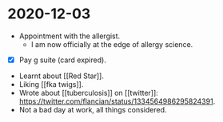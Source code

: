 # 2020-12-03

- Appointment with the allergist.
  - I am now officially at the edge of allergy science.
- [x] Pay g suite (card expired).
- Learnt about [[Red Star]].
- Liking [[fka twigs]].
- Wrote about [[tuberculosis]] on [[twitter]]: https://twitter.com/flancian/status/1334564986295824391.
- Not a bad day at work, all things considered.

